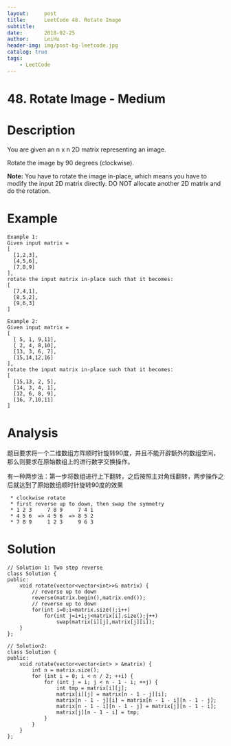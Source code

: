 ```yaml
---
layout:     post
title:      LeetCode 48. Rotate Image
subtitle:   
date:       2018-02-25
author:     LeiHu
header-img: img/post-bg-leetcode.jpg
catalog: true
tags:
    - LeetCode
---
```

# 48. Rotate Image - Medium

# Description
You are given an n x n 2D matrix representing an image.

Rotate the image by 90 degrees (clockwise).

**Note:** You have to rotate the image in-place, which means you have to modify the input 2D matrix directly. DO NOT allocate another 2D matrix and do the rotation.

# Example
```
Example 1:
Given input matrix =
[
  [1,2,3],
  [4,5,6],
  [7,8,9]
],
rotate the input matrix in-place such that it becomes:
[
  [7,4,1],
  [8,5,2],
  [9,6,3]
]

Example 2:
Given input matrix =
[
  [ 5, 1, 9,11],
  [ 2, 4, 8,10],
  [13, 3, 6, 7],
  [15,14,12,16]
],
rotate the input matrix in-place such that it becomes:
[
  [15,13, 2, 5],
  [14, 3, 4, 1],
  [12, 6, 8, 9],
  [16, 7,10,11]
]
```

# Analysis
题目要求将一个二维数组方阵顺时针旋转90度，并且不能开辟额外的数组空间，那么则要求在原始数组上的进行数字交换操作。

有一种两步法：第一步将数组进行上下翻转，之后按照主对角线翻转，两步操作之后就达到了原始数组顺时针旋转90度的效果
```
 * clockwise rotate
 * first reverse up to down, then swap the symmetry
 * 1 2 3     7 8 9     7 4 1
 * 4 5 6  => 4 5 6  => 8 5 2
 * 7 8 9     1 2 3     9 6 3
```

# Solution
```
// Solution 1: Two step reverse
class Solution {
public:
    void rotate(vector<vector<int>>& matrix) {
        // reverse up to down
        reverse(matrix.begin(),matrix.end());
        // reverse up to down
        for(int i=0;i<matrix.size();i++)
            for(int j=i+1;j<matrix[i].size();j++)
                swap(matrix[i][j],matrix[j][i]);
    }
};

// Solution2:
class Solution {
public:
    void rotate(vector<vector<int> > &matrix) {
        int n = matrix.size();
        for (int i = 0; i < n / 2; ++i) {
            for (int j = i; j < n - 1 - i; ++j) {
                int tmp = matrix[i][j];
                matrix[i][j] = matrix[n - 1 - j][i];
                matrix[n - 1 - j][i] = matrix[n - 1 - i][n - 1 - j];
                matrix[n - 1 - i][n - 1 - j] = matrix[j][n - 1 - i];
                matrix[j][n - 1 - i] = tmp;
            }
        }
    }
};
```
